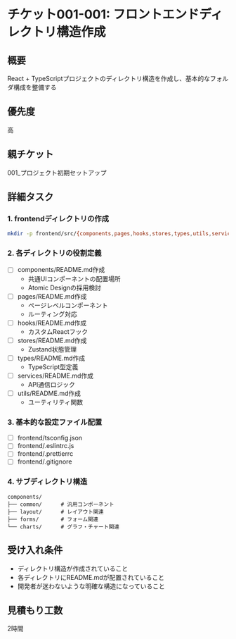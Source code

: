 # チケット001-001: フロントエンドディレクトリ構造作成

## 概要
React + TypeScriptプロジェクトのディレクトリ構造を作成し、基本的なフォルダ構成を整備する

## 優先度
高

## 親チケット
001_プロジェクト初期セットアップ

## 詳細タスク

### 1. frontendディレクトリの作成
```bash
mkdir -p frontend/src/{components,pages,hooks,stores,types,utils,services,assets}
```

### 2. 各ディレクトリの役割定義
- [ ] components/README.md作成
  - 共通UIコンポーネントの配置場所
  - Atomic Designの採用検討
- [ ] pages/README.md作成
  - ページレベルコンポーネント
  - ルーティング対応
- [ ] hooks/README.md作成
  - カスタムReactフック
- [ ] stores/README.md作成
  - Zustand状態管理
- [ ] types/README.md作成
  - TypeScript型定義
- [ ] services/README.md作成
  - API通信ロジック
- [ ] utils/README.md作成
  - ユーティリティ関数

### 3. 基本的な設定ファイル配置
- [ ] frontend/tsconfig.json
- [ ] frontend/.eslintrc.js
- [ ] frontend/.prettierrc
- [ ] frontend/.gitignore

### 4. サブディレクトリ構造
```
components/
├── common/      # 汎用コンポーネント
├── layout/      # レイアウト関連
├── forms/       # フォーム関連
└── charts/      # グラフ・チャート関連
```

## 受け入れ条件
- ディレクトリ構造が作成されていること
- 各ディレクトリにREADME.mdが配置されていること
- 開発者が迷わないような明確な構造になっていること

## 見積もり工数
2時間